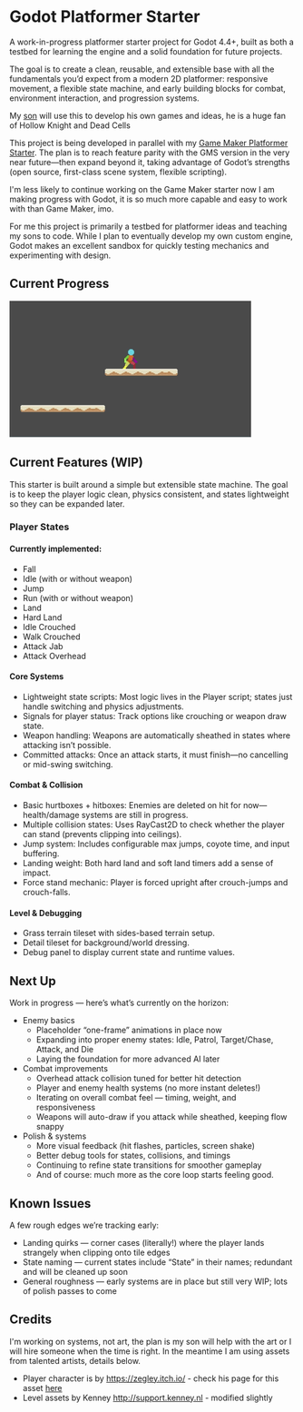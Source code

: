 # Godot Platformer Starter

A work-in-progress platformer starter project for Godot 4.4+, built as both a testbed for 
learning the engine and a solid foundation for future projects.

The goal is to create a clean, reusable, and extensible base with all the fundamentals 
you’d expect from a modern 2D platformer: responsive movement, a flexible state machine, 
and early building blocks for combat, environment interaction, and progression systems.

My [son](https://github.com/jackblackborough) will use this to develop his own games and ideas, 
he is a huge fan of Hollow Knight and Dead Cells

This project is being developed in parallel with my 
[Game Maker Platformer Starter](https://github.com/deanblackborough/gm-platformer). 
The plan is to reach feature parity with the GMS version in the very near future—then 
expand beyond it, taking advantage of Godot’s strengths (open source, first-class 
scene system, flexible scripting).

I'm less likely to continue working on the Game Maker starter now I am making progress with
Godot, it is so much more capable and easy to work with than Game Maker, imo.

For me this project is primarily a testbed for platformer ideas and teaching my sons to 
code. While I plan to eventually develop my own custom engine, Godot makes an excellent 
sandbox for quickly testing mechanics and experimenting with design.

## Current Progress
![Gif of Progress](current-progress.gif "Current progress animation")

## Current Features (WIP)

This starter is built around a simple but extensible state machine. The goal is to keep the player logic clean, physics consistent, and states lightweight so they can be expanded later.

### Player States

#### Currently implemented:

- Fall
- Idle (with or without weapon)
- Jump
- Run (with or without weapon)
- Land
- Hard Land
- Idle Crouched
- Walk Crouched
- Attack Jab
- Attack Overhead

#### Core Systems

- Lightweight state scripts: Most logic lives in the Player script; states just handle 
switching and physics adjustments.
- Signals for player status: Track options like crouching or weapon draw state.
- Weapon handling: Weapons are automatically sheathed in states where attacking isn’t possible.
- Committed attacks: Once an attack starts, it must finish—no cancelling or mid-swing switching.

#### Combat & Collision

- Basic hurtboxes + hitboxes: Enemies are deleted on hit for now—health/damage systems are still in progress.
- Multiple collision states: Uses RayCast2D to check whether the player can stand (prevents clipping into ceilings).
- Jump system: Includes configurable max jumps, coyote time, and input buffering.
- Landing weight: Both hard land and soft land timers add a sense of impact.
- Force stand mechanic: Player is forced upright after crouch-jumps and crouch-falls.

#### Level & Debugging

- Grass terrain tileset with sides-based terrain setup.
- Detail tileset for background/world dressing.
- Debug panel to display current state and runtime values.

## Next Up

Work in progress — here’s what’s currently on the horizon:

- Enemy basics
	- Placeholder “one-frame” animations in place now
	- Expanding into proper enemy states: Idle, Patrol, Target/Chase, Attack, and Die
	- Laying the foundation for more advanced AI later
- Combat improvements
	- Overhead attack collision tuned for better hit detection
	- Player and enemy health systems (no more instant deletes!)
	- Iterating on overall combat feel — timing, weight, and responsiveness
	- Weapons will auto-draw if you attack while sheathed, keeping flow snappy
- Polish & systems
	- More visual feedback (hit flashes, particles, screen shake)
	- Better debug tools for states, collisions, and timings
	- Continuing to refine state transitions for smoother gameplay
	- And of course: much more as the core loop starts feeling good.
	
## Known Issues

A few rough edges we’re tracking early:

- Landing quirks — corner cases (literally!) where the player lands strangely when 
clipping onto tile edges
- State naming — current states include “State” in their names; redundant and will 
be cleaned up soon
- General roughness — early systems are in place but still very WIP; 
lots of polish passes to come

## Credits

I'm working on systems, not art, the plan is my son will help with the art or 
I will hire someone when the time is right. In the meantime I am using assets from 
talented artists, details below.

- Player character is by https://zegley.itch.io/ - check his page for this asset [here](https://zegley.itch.io/2d-platformermetroidvania-asset-pack)
- Level assets by Kenney http://support.kenney.nl - modified slightly

